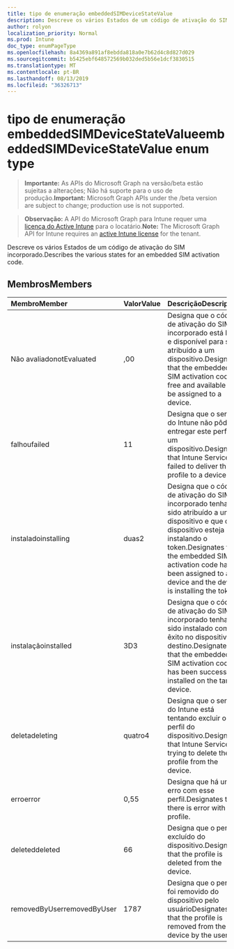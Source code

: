 ```yaml
---
title: tipo de enumeração embeddedSIMDeviceStateValue
description: Descreve os vários Estados de um código de ativação do SIM incorporado.
author: rolyon
localization_priority: Normal
ms.prod: Intune
doc_type: enumPageType
ms.openlocfilehash: 8a4369a891af8ebdda818a0e7b62d4c8d827d029
ms.sourcegitcommit: b5425ebf648572569b032ded5b56e1dcf3830515
ms.translationtype: MT
ms.contentlocale: pt-BR
ms.lasthandoff: 08/13/2019
ms.locfileid: "36326713"
---
```

# <a name="embeddedsimdevicestatevalue-enum-type"></a><span data-ttu-id="bc1cf-103">tipo de enumeração embeddedSIMDeviceStateValue</span><span class="sxs-lookup"><span data-stu-id="bc1cf-103">embeddedSIMDeviceStateValue enum type</span></span>

> <span data-ttu-id="bc1cf-104">**Importante:** As APIs do Microsoft Graph na versão/beta estão sujeitas a alterações; Não há suporte para o uso de produção.</span><span class="sxs-lookup"><span data-stu-id="bc1cf-104">**Important:** Microsoft Graph APIs under the /beta version are subject to change; production use is not supported.</span></span>

> <span data-ttu-id="bc1cf-105">**Observação:** A API do Microsoft Graph para Intune requer uma [licença do Active Intune](https://go.microsoft.com/fwlink/?linkid=839381) para o locatário.</span><span class="sxs-lookup"><span data-stu-id="bc1cf-105">**Note:** The Microsoft Graph API for Intune requires an [active Intune license](https://go.microsoft.com/fwlink/?linkid=839381) for the tenant.</span></span>

<span data-ttu-id="bc1cf-106">Descreve os vários Estados de um código de ativação do SIM incorporado.</span><span class="sxs-lookup"><span data-stu-id="bc1cf-106">Describes the various states for an embedded SIM activation code.</span></span>

## <a name="members"></a><span data-ttu-id="bc1cf-107">Membros</span><span class="sxs-lookup"><span data-stu-id="bc1cf-107">Members</span></span>
|<span data-ttu-id="bc1cf-108">Membro</span><span class="sxs-lookup"><span data-stu-id="bc1cf-108">Member</span></span>|<span data-ttu-id="bc1cf-109">Valor</span><span class="sxs-lookup"><span data-stu-id="bc1cf-109">Value</span></span>|<span data-ttu-id="bc1cf-110">Descrição</span><span class="sxs-lookup"><span data-stu-id="bc1cf-110">Description</span></span>|
|:---|:---|:---|
|<span data-ttu-id="bc1cf-111">Não avaliado</span><span class="sxs-lookup"><span data-stu-id="bc1cf-111">notEvaluated</span></span>|<span data-ttu-id="bc1cf-112">,0</span><span class="sxs-lookup"><span data-stu-id="bc1cf-112">0</span></span>|<span data-ttu-id="bc1cf-113">Designa que o código de ativação do SIM incorporado está livre e disponível para ser atribuído a um dispositivo.</span><span class="sxs-lookup"><span data-stu-id="bc1cf-113">Designates that the embedded SIM activation code is free and available to be assigned to a device.</span></span>|
|<span data-ttu-id="bc1cf-114">falhou</span><span class="sxs-lookup"><span data-stu-id="bc1cf-114">failed</span></span>|<span data-ttu-id="bc1cf-115">1</span><span class="sxs-lookup"><span data-stu-id="bc1cf-115">1</span></span>|<span data-ttu-id="bc1cf-116">Designa que o serviço do Intune não pôde entregar este perfil a um dispositivo.</span><span class="sxs-lookup"><span data-stu-id="bc1cf-116">Designates that Intune Service failed to deliver this profile to a device.</span></span>|
|<span data-ttu-id="bc1cf-117">instalado</span><span class="sxs-lookup"><span data-stu-id="bc1cf-117">installing</span></span>|<span data-ttu-id="bc1cf-118">duas</span><span class="sxs-lookup"><span data-stu-id="bc1cf-118">2</span></span>|<span data-ttu-id="bc1cf-119">Designa que o código de ativação do SIM incorporado tenha sido atribuído a um dispositivo e que o dispositivo esteja instalando o token.</span><span class="sxs-lookup"><span data-stu-id="bc1cf-119">Designates that the embedded SIM activation code has been assigned to a device and the device is installing the token.</span></span>|
|<span data-ttu-id="bc1cf-120">instalação</span><span class="sxs-lookup"><span data-stu-id="bc1cf-120">installed</span></span>|<span data-ttu-id="bc1cf-121">3D</span><span class="sxs-lookup"><span data-stu-id="bc1cf-121">3</span></span>|<span data-ttu-id="bc1cf-122">Designa que o código de ativação do SIM incorporado tenha sido instalado com êxito no dispositivo de destino.</span><span class="sxs-lookup"><span data-stu-id="bc1cf-122">Designates that the embedded SIM activation code has been successfully installed on the target device.</span></span>|
|<span data-ttu-id="bc1cf-123">deleta</span><span class="sxs-lookup"><span data-stu-id="bc1cf-123">deleting</span></span>|<span data-ttu-id="bc1cf-124">quatro</span><span class="sxs-lookup"><span data-stu-id="bc1cf-124">4</span></span>|<span data-ttu-id="bc1cf-125">Designa que o serviço do Intune está tentando excluir o perfil do dispositivo.</span><span class="sxs-lookup"><span data-stu-id="bc1cf-125">Designates that Intune Service is trying to delete the profile from the device.</span></span>|
|<span data-ttu-id="bc1cf-126">erro</span><span class="sxs-lookup"><span data-stu-id="bc1cf-126">error</span></span>|<span data-ttu-id="bc1cf-127">0,5</span><span class="sxs-lookup"><span data-stu-id="bc1cf-127">5</span></span>|<span data-ttu-id="bc1cf-128">Designa que há um erro com esse perfil.</span><span class="sxs-lookup"><span data-stu-id="bc1cf-128">Designates that there is error with this profile.</span></span>|
|<span data-ttu-id="bc1cf-129">deleted</span><span class="sxs-lookup"><span data-stu-id="bc1cf-129">deleted</span></span>|<span data-ttu-id="bc1cf-130">6</span><span class="sxs-lookup"><span data-stu-id="bc1cf-130">6</span></span>|<span data-ttu-id="bc1cf-131">Designa que o perfil é excluído do dispositivo.</span><span class="sxs-lookup"><span data-stu-id="bc1cf-131">Designates that the profile is deleted from the device.</span></span>|
|<span data-ttu-id="bc1cf-132">removedByUser</span><span class="sxs-lookup"><span data-stu-id="bc1cf-132">removedByUser</span></span>|<span data-ttu-id="bc1cf-133">178</span><span class="sxs-lookup"><span data-stu-id="bc1cf-133">7</span></span>|<span data-ttu-id="bc1cf-134">Designa que o perfil foi removido do dispositivo pelo usuário</span><span class="sxs-lookup"><span data-stu-id="bc1cf-134">Designates that the profile is removed from the device by the user</span></span>|




